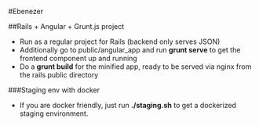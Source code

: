 #Ebenezer

##Rails + Angular + Grunt.js project

- Run as a regular project for Rails (backend only serves JSON)
- Additionally go to public/angular_app and run __grunt serve__ to get the frontend component up and running
- Do a __grunt build__ for the minified app, ready to be served via nginx from the rails public directory


###Staging env with docker
- If you are docker friendly, just run __./staging.sh__ to get a dockerized staging environment.
